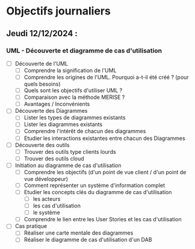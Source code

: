 # Objectifs journaliers

## Jeudi 12/12/2024 :

### UML - Découverte et diagramme de cas d'utilisation

- [ ] Découverte de l'UML
  - [ ] Comprendre la signification de l'UML
  - [ ] Comprendre les origines de l'UML. Pourquoi a-t-il été créé ? (pour quels besoins)
  - [ ] Quels sont les objectifs d'utiliser UML ?
  - [ ] Comparaison avec la méthode MERISE ?
  - [ ] Avantages / Inconvénients

- [ ] Découverte des Diagrammes
  - [ ] Lister les types de diagrammes existants
  - [ ] Lister les diagrammes existants
  - [ ] Comprendre l'intérêt de chacun des diagrammes
  - [ ] Etudier les interactions existantes entre chacun des Diagrammes

- [ ] Découverte des outils
  - [ ] Trouver des outils type clients lourds
  - [ ] Trouver des outils cloud
  
- [ ] Initiation au diagramme de cas d'utilisation
  - [ ] Comprendre les objectifs (d'un point de vue client / d'un point de vue développeur)
  - [ ] Comment représenter un système d'information complet
  - [ ] Etudier les concepts clés du diagramme de cas d'utilisation
    - [ ]  les acteurs
	- [ ] les cas d'utilisation
	- [ ] le système
  - [ ] Comprendre le lien entre les User Stories et les cas d'utilisation
  
- [ ] Cas pratique
  - [ ] Réaliser une carte mentale des diagrammes
  - [ ] Réaliser le diagramme de cas d'utilisation d'un DAB

